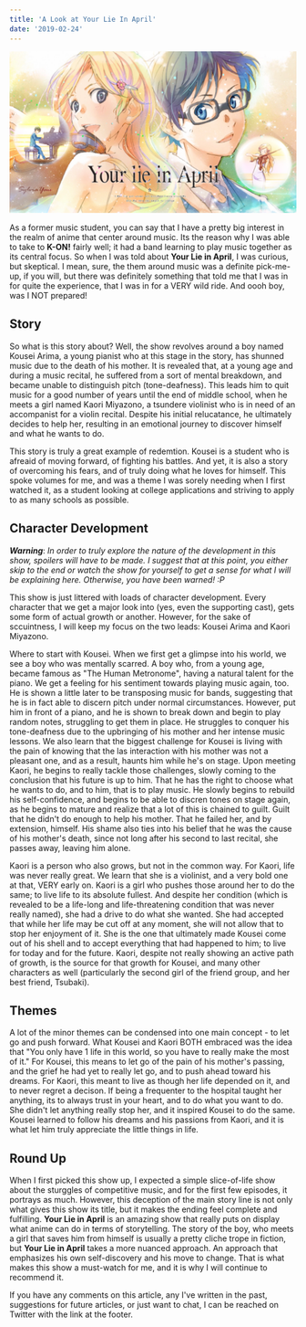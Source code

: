 ```yaml
---
title: 'A Look at Your Lie In April'
date: '2019-02-24'
---
```

![Your Lie in April Logo](./logo.jpg)


As a former music student, you can say that I have a pretty big interest in the realm of anime that center around music.
Its the reason why I was able to take to **K-ON!** fairly well; it had a band learning to play music together as its central focus. 
So when I was told about **Your Lie in April**, I was curious, but skeptical. 
I mean, sure, the them around music was a definite pick-me-up, if you will, but there was definitely something that told me that I was in for quite the experience, that I was in for a VERY wild ride. 
And oooh boy, was I NOT prepared!

## Story
So what is this story about? Well, the show revolves around a boy named Kousei Arima, a young pianist who at this stage in the story, has shunned music due to the death of his mother. 
It is revealed that, at a young age and during a music recital, he suffered from a sort of mental breakdown, and became unable to distinguish pitch (tone-deafness). 
This leads him to quit music for a good number of years until the end of middle school, when he meets a girl named Kaori Miyazono, a tsundere violinist who is in need of an accompanist for a violin recital. 
Despite his initial relucatance, he ultimately decides to help her, resulting in an emotional journey to discover himself and what he wants to do.

This story is truly a great example of redemtion. 
Kousei is a student who is afreaid of moving forward, of fighting his battles. 
And yet, it is also a story of overcoming his fears, and of truly doing what he loves for himself. 
This spoke volumes for me, and was a theme I was sorely needing when I first watched it, as a student looking at college applications and striving to apply to as many schools as possible.

## Character Development
***Warning***: *In order to truly explore the nature of the development in this show, spoilers will have to be made. 
I suggest that at this point, you either skip to the end or watch the show for yourself to get a sense for what I will be explaining here. 
Otherwise, you have been warned! :P*

This show is just littered with loads of character development. 
Every character that we get a major look into (yes, even the supporting cast), gets some form of actual growth or another. 
However, for the sake of sccuintness, I will keep my focus on the two leads: Kousei Arima and Kaori Miyazono.

Where to start with Kousei. 
When we first get a glimpse into his world, we see a boy who was mentally scarred. 
A boy who, from a young age, became famous as "The Human Metronome", having a natural talent for the piano. 
We get a feeling for his sentiment towards playing music again, too. 
He is shown a little later to be transposing music for bands, suggesting that he is in fact able to discern pitch under normal circumstances.
However, put him in front of a piano, and he is shown to break down and begin to play random notes, struggling to get them in place.
He struggles to conquer his tone-deafness due to the upbringing of his mother and her intense music lessons.
We also learn that the biggest challenge for Kousei is living with the pain of knowing that the las interaction with his mother was not a pleasant one, and as a result, haunts him while he's on stage.
Upon meeting Kaori, he begins to really tackle those challenges, slowly coming to the conclusion that his future is up to him.
That he has the right to choose what he wants to do, and to him, that is to play music.
He slowly begins to rebuild his self-confidence, and begins to be able to discren tones on stage again, as he begins to mature and realize that a lot of this is chained to guilt.
Guilt that he didn't do enough to help his mother.
That he failed her, and by extension, himself.
His shame also ties into his belief that he was the cause of his mother's death, since not long after his second to last recital, she passes away, leaving him alone.

Kaori is a person who also grows, but not in the common way.
For Kaori, life was never really great.
We learn that she is a violinist, and a very bold one at that, VERY early on.
Kaori is a girl who pushes those around her to do the same; to live life to its absolute fullest.
And despite her condition (which is revealed to be a life-long and life-threatening condition that was never really named), she had a drive to do what she wanted. 
She had accepted that while her life may be cut off at any moment, she will not allow that to stop her enjoyment of it.
She is the one that ultimately made Kousei come out of his shell and to accept everything that had happened to him; to live for today and for the future.
Kaori, despite not really showing an active path of growth, is the source for that growth for Kousei, and many other characters as well (particularly the second girl of the friend group, and her best friend, Tsubaki).
## Themes
A lot of the minor themes can be condensed into one main concept - to let go and push forward. 
What Kousei and Kaori BOTH embraced was the idea that "You only have 1 life in this world, so you have to really make the most of it." 
For Kousei, this means to let go of the pain of his mother's passing, and the grief he had yet to really let go, and to push ahead toward his dreams.
For Kaori, this meant to live as though her life depended on it, and to never regret a decison.
If being a frequenter to the hospital taught her anything, its to always trust in your heart, and to do what you want to do.
She didn't let anything really stop her, and it inspired Kousei to do the same.
Kousei learned to follow his dreams and his passions from Kaori, and it is what let him truly appreciate the little things in life.

## Round Up
When I first picked this show up, I expected a simple slice-of-life show about the sturggles of competitive music, and for the first few episodes, it portrays as much. 
However, this deception of the main story line is not only what gives this show its title, but it makes the ending feel complete and fulfilling. 
**Your Lie in April** is an amazing show that really puts on display what anime can do in terms of storytelling. 
The story of the boy, who meets a girl that saves him from himself is usually a pretty cliche trope in fiction, but **Your Lie in April** takes a more nuanced approach. 
An approach that emphasizes his own self-discovery and his move to change. 
That is what makes this show a must-watch for me, and it is why I will continue to recommend it.

If you have any comments on this article, any I've written in the past, suggestions for future articles, or just want to chat, I can be reached on Twitter with the link at the footer.

